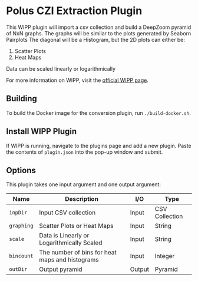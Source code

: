 # Polus CZI Extraction Plugin

This WIPP plugin will import a csv collection and build a DeepZoom pyramid of NxN graphs.
The graphs will be similar to the plots generated by Seaborn Pairplots
The diagonal will be a Histogram, but the 2D plots can either be:

1) Scatter Plots
2) Heat Maps

Data can be scaled linearly or logarithmically

For more information on WIPP, visit the [official WIPP page](https://isg.nist.gov/deepzoomweb/software/wipp).

## Building

To build the Docker image for the conversion plugin, run
`./build-docker.sh`.

## Install WIPP Plugin

If WIPP is running, navigate to the plugins page and add a new plugin. Paste the contents of `plugin.json` into the pop-up window and submit.

## Options

This plugin takes one input argument and one output argument:

| Name       | Description                                     | I/O    | Type             |
|------------|-------------------------------------------------|--------|------------------|
| `inpDir`   | Input CSV   collection                          | Input  | CSV   Collection |
| `graphing` | Scatter Plots or Heat Maps                      | Input  | String           |
| `scale`    | Data is Linearly or Logarithmically Scaled      | Input  | String           | 
| `bincount` | The number of bins for heat maps and histograms | Input  | Integer          |
| `outDir`   | Output pyramid                                  | Output | Pyramid          |
